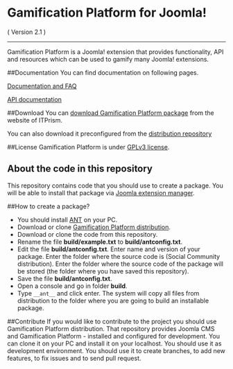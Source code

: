 Gamification Platform for Joomla! 
==========================
( Version 2.1 )
- - -

Gamification Platform is a Joomla! extension that provides functionality, API and resources which can be used to gamify many Joomla! extensions.

##Documentation
You can find documentation on following pages.

[Documentation and FAQ](http://itprism.com/help/101-gamification-platform-documentation)

[API documentation](http://cdn.itprism.com/api/gamification/index.html)

##Download
You can [download Gamification Platform package](http://itprism.com/free-joomla-extensions/ecommerce-gamification/game-mechanics-platform) from the website of ITPrism.

You can also download it preconfigured from the [distribution repository](https://github.com/ITPrism/GamificationDistribution)

##License
Gamification Platform is under [GPLv3 license](http://www.gnu.org/licenses/gpl-3.0.en.html).

## About the code in this repository
This repository contains code that you should use to create a package. You will be able to install that package via [Joomla extension manager](https://docs.joomla.org/Help25:Extensions_Extension_Manager_Install).

##How to create a package?
* You should install [ANT](http://ant.apache.org/) on your PC.
* Download or clone [Gamification Platform distribution](https://github.com/ITPrism/GamificationDistribution).
* Download or clone the code from this repository.
* Rename the file __build/example.txt__ to __build/antconfig.txt__.
* Edit the file __build/antconfig.txt__. Enter name and version of your package. Enter the folder where the source code is (Social Community distribution). Enter the folder where the source code of the package will be stored (the folder where you have saved this repository).
* Save the file __build/antconfig.txt__.
* Open a console and go in folder __build__.
* Type `__ant__` and click enter. The system will copy all files from distribution to the folder where you are going to build an installable package.

##Contribute
If you would like to contribute to the project you should use Gamification Platform distribution. That repository provides Joomla CMS and Gamification Platform - installed and configured for development.
You can clone it on your PC and install it on your localhost. You should use it as development environment. You should use it to create branches, to add new features, to fix issues and to send pull request.
